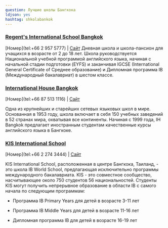 ```yaml
---
question: Лучшие школы Бангкока
ldjson: yes
hashtag: shkolabankok
---
```



### [Regent's International School Bangkok](https://maps.app.goo.gl/sxx6N6PnufZaJ51d9)
[Номер](tel:+66 2 957 5777) | [Сайт](https://www.regents.ac.th/)
Дневная школа и школа-пансион для учащихся в возрасте от 2 до 18 лет. Школа руководствуется Национальной учебной программой английского языка, начиная с начальной стадии подготовки (EYFS) и заканчивая IGCSE (International General Certificate of Среднее образование) и Дипломная программа IB (Международный бакалавриат) в шестом классе.




### [International House Bangkok](https://maps.app.goo.gl/C6hpT21P6Dsq3YVB7)
[Номер](tel:+66 87 513 1116) | [Сайт](https://www.ihbangkok.com/)

Одна из крупнейших и старейших сетевых языковых школ в мире. Основанная в 1953 году, школа включает в себя 150 учебных заведений в 52 странах мира, охватывая все континенты. Начиная с 1999 года, IH Bangkok предлагает иностранным студентам качественные курсы английского языка в Бангкоке.




### [KIS International School](https://g.co/kgs/9Rn7aT)
[Номер](tel:+66 2 274 3444) | [Сайт](https://g.co/kgs/9Rn7aT)


KIS International School, расположенная в центре Бангкока, Таиланд, - это школа IB World School, предлагающая исключительно программы международного бакалавриата. KIS - это совместное сообщество, насчитывающее около 750 студентов 56 национальностей. 
Студенты KIS могут получить непрерывное образование в области IB с самого начала по следующим программам:

* Программа IB Primary Years для детей в возрасте 3-11 лет

* Программа IB Middle Years для детей в возрасте 11-16 лет

* Дипломная программа IB для детей в возрасте 16-19 лет


